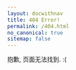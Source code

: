 ```yaml
---
layout: docwithnav
title: 404 Error!
permalink: /404.html
no_canonical: true
sitemap: false
---
```


<script src="/js/redirects.js"></script>

抱歉, 页面无法找到. :(
